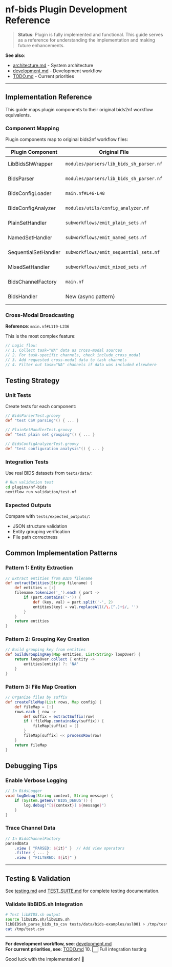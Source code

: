 # nf-bids Plugin Development Reference

> **Status**: Plugin is fully implemented and functional. This guide serves as a reference for understanding the implementation and making future enhancements.

**See also**:
- [architecture.md](architecture.md) - System architecture
- [development.md](development.md) - Development workflow
- [TODO.md](TODO.md) - Current priorities

---

## Implementation Reference

This guide maps plugin components to their original bids2nf workflow equivalents.

### Component Mapping

Plugin components map to original bids2nf workflow files:

| Plugin Component | Original File | Purpose |
|-----------------|---------------|----------|
| LibBidsShWrapper | `modules/parsers/lib_bids_sh_parser.nf` | Execute libBIDS.sh |
| BidsParser | `modules/parsers/lib_bids_sh_parser.nf` | Parse CSV output |
| BidsConfigLoader | `main.nf#L46-L48` | YAML loading |
| BidsConfigAnalyzer | `modules/utils/config_analyzer.nf` | Config analysis |
| PlainSetHandler | `subworkflows/emit_plain_sets.nf` | 1:1 file mapping |
| NamedSetHandler | `subworkflows/emit_named_sets.nf` | Entity grouping |
| SequentialSetHandler | `subworkflows/emit_sequential_sets.nf` | Ordered arrays |
| MixedSetHandler | `subworkflows/emit_mixed_sets.nf` | Nested structures |
| BidsChannelFactory | `main.nf` | Main orchestration |
| BidsHandler | New (async pattern) | Async execution |

### Cross-Modal Broadcasting

**Reference**: `main.nf#L119-L236`

This is the most complex feature:

```groovy
// Logic flow:
// 1. Collect task="NA" data as cross-modal sources
// 2. For task-specific channels, check include_cross_modal
// 3. Add requested cross-modal data to task channels
// 4. Filter out task="NA" channels if data was included elsewhere
```

## Testing Strategy

### Unit Tests

Create tests for each component:

```groovy
// BidsParserTest.groovy
def "test CSV parsing"() { ... }

// PlainSetHandlerTest.groovy
def "test plain set grouping"() { ... }

// BidsConfigAnalyzerTest.groovy
def "test configuration analysis"() { ... }
```

### Integration Tests

Use real BIDS datasets from `tests/data/`:

```bash
# Run validation test
cd plugins/nf-bids
nextflow run validation/test.nf
```

### Expected Outputs

Compare with `tests/expected_outputs/`:
- JSON structure validation
- Entity grouping verification
- File path correctness

## Common Implementation Patterns

### Pattern 1: Entity Extraction

```groovy
// Extract entities from BIDS filename
def extractEntities(String filename) {
    def entities = [:]
    filename.tokenize('_').each { part ->
        if (part.contains('-')) {
            def (key, val) = part.split('-', 2)
            entities[key] = val.replaceAll(/\.[^.]+$/, '')
        }
    }
    return entities
}
```

### Pattern 2: Grouping Key Creation

```groovy
// Build grouping key from entities
def buildGroupingKey(Map entities, List<String> loopOver) {
    return loopOver.collect { entity ->
        entities[entity] ?: 'NA'
    }
}
```

### Pattern 3: File Map Creation

```groovy
// Organize files by suffix
def createFileMap(List rows, Map config) {
    def fileMap = [:]
    rows.each { row ->
        def suffix = extractSuffix(row)
        if (!fileMap.containsKey(suffix)) {
            fileMap[suffix] = []
        }
        fileMap[suffix] << processRow(row)
    }
    return fileMap
}
```

## Debugging Tips

### Enable Verbose Logging

```groovy
// In BidsLogger
void logDebug(String context, String message) {
    if (System.getenv('BIDS_DEBUG')) {
        log.debug("[${context}] ${message}")
    }
}
```

### Trace Channel Data

```groovy
// In BidsChannelFactory
parsedData
    .view { "PARSED: ${it}" }  // Add view operators
    .filter { ... }
    .view { "FILTERED: ${it}" }
```

---

## Testing & Validation

See [testing.md](testing.md) and [TEST_SUITE.md](TEST_SUITE.md) for complete testing documentation.

### Validate libBIDS.sh Integration

```bash
# Test libBIDS.sh output
source libBIDS.sh/libBIDS.sh
libBIDSsh_parse_bids_to_csv tests/data/bids-examples/asl001 > /tmp/test.csv
cat /tmp/test.csv
```

---

**For development workflow, see**: [development.md](development.md)  
**For current priorities, see**: [TODO.md](TODO.md)
10. ⬜ Full integration testing

Good luck with the implementation! 🚀
